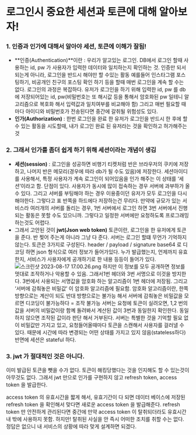 # 로그인시 중요한 세션과 토큰에 대해 알아보자!

### 1. 인증과 인가에 대해서 알아야 세션, 토큰에 이해가 잘됨!

- **인증(Authentication)**이란 : 우리가 알고있는 로그인. DB에서 로그인 할때 사용하는 id, pw 가 사용자가 입력한 데이터와 일치하는지 확인하는 것.
  인증만 되서 되는게 아니라, 로그인을 반드시 해야만 할 수있는 활동 예를들어 인스타그램 포스팅하기, 비공개인 친구의 포스팅 확인 하기 등을 할때 매번 로그인을 계속 할 수는 없다.
  로그인의 과정은 복잡하다. 유저가 로그인을 하기 위해 입력한 id, pw 를 db에 저장되어있는 id, pw(비밀번호는 또 해시값 등을 통해서 암호화된 pw 일테니 알고리즘으로 복호화 해서 입력값과 일치여부를 비교해야 함)
  그리고 매번 필요할 때마다 아이디와 비밀번호가 전송된다면 중간에 갈취될 위험성도 있다.
- **인가(Authorization)** : 한번 로그인을 완료 한 유저가 로그인을 반드시 한 후에 할 수 있는 활동을 시도할때, 내가 로그인 완료 된 유저라는 것을 확인하고 허가해주는것

### 2. 그래서 인가를 좀더 쉽게 하기 위해 세션이라는 개념이 생김

- **세션(session)** : 로그인을 성공하면 비행기 티켓처럼 반은 브라우저의 쿠키에 저장하고, 나머지 반은 메모리(경우에 따라 db가 될 수도 있음)에 저장한다. 세션아이디를 사용해서, 특정 사용자가 계속 로그인이 되어있음을 인가 해주는 이 상태를 ‘세션’이라고 함.
  단점이 있다. 사용자가 동시에 많이 접속하는 경우 서버에 과부하가 올 수 있다. 그리고 서버를 부팅해야 하는 경우 이용중이던 유저가 모두 로그인을 다시 해야한다.
  그렇다고 표 반쪽을 하드에다 저장하는건 무리다. 만약에 규모가 있는 서비스라 여러개의 서버를 돌리는 경우, 1번 서버에서 로그인 하면 3번 서버에서 진행되는 활동은 못할 수도 있으니까. 그렇다고 일정한 서버에만 요청하도록 프로그래밍 하는것도 어렵다.
- 그래서 고안된 것이 **jwt(Json web token)**
  토큰이란, 로그인을 한 유저에게 토큰을 준다. 반 찢어 주는게 아니라 그냥 다 준다. 서버는 로그인 할떄 무언가 기억하지 않는다.
  토큰은 3가지로 구성된다. header / payload / signature
  base64 로 디코딩 하면 json 형식으로 여러 정보가 들어가있다.
  누가 발급했는지, 언제까지 유효한지, 서비스가 사용자에게 공개하기로 한 내용 등등이 들어가 있다.
  ![스크린샷 2023-08-17 17.00.26.png](%E1%84%80%E1%85%A2%E1%84%87%E1%85%A1%E1%86%AF%E1%84%8B%E1%85%B5%E1%86%AF%E1%84%8C%E1%85%B5%20%E1%84%8B%E1%85%A5%E1%86%B8%E1%84%85%E1%85%A9%E1%84%83%E1%85%B3%E1%84%8B%E1%85%AD%E1%86%BC%20508055c215d04c3bb6b2b52b40ea1070/%25E1%2584%2589%25E1%2585%25B3%25E1%2584%258F%25E1%2585%25B3%25E1%2584%2585%25E1%2585%25B5%25E1%2586%25AB%25E1%2584%2589%25E1%2585%25A3%25E1%2586%25BA_2023-08-17_17.00.26.png)
  하지만 이 정보를 모두 공개하면 정보를 멋대로 조작하거나 악용할 수 있음. 그래서1번 헤더와 3번 서명으로 이것을 방지한다.
  3번에서 사용되는 서명값을 암호화 하는 알고리즘이 1번 헤더에 저장됨.
  그리고 ‘서버에 감춰놓은 비밀값’ 이 암호화 알고리즘에 필요함. 암호화 알고리즘이란, 한쪽 방향으로는 계산이 되도 반대 방향으로는 불가능 해서 서버에 감춰놓은 비밀값을 모르면 디코딩이 불가능하다 = 조작 불가능
  서버는 요청에 토큰이 실려오면, 1,2 번의 값을 서버의 비밀값이랑 함꼐 돌려봐서 계산된 값이 3번과 동일한지 확인한다. 동일하지 않으면 조작된 값이라 판단 해서 거부된다.
  서버는 특별한 것을 기억할 필요 없이 비밀값만 가지고 있고, 요청들어올때마다 토큰을 스캔해서 사용자를 걸러낼 수 있다. 때문에 시간에 따라 변경되는 어떤 상태를 가지고 있지 않음(stateless하다)
  반면에 세션은 stateful 하다.

### 3. jwt 가 절대적인 것은 아니다.

이미 발급된 토큰을 뺏을 수가 없다. 토큰이 해킹당했다는 것을 인지해도 할 수 있는것이 아무것도 없다.
그래서 jwt 만으로 인가를 구현하지 않고 refresh token, access token 을 발급한다.

access token 의 유효시간을 짧게 해서, 유효기간이 다 되면 데이터 베이스에 저장된 refresh token 을 확인해서 맞다면 새로운 access token 을 발급해준다. refresh token 만 안전하게 관리된다면 중간에 만약 access token 이 탈취되더라도 유효시간 내 밖에 사용하지 못함. 하지만! 탈취된 사실을 안 즉시 어떠한 조치를 취할 수는 없다.
정답은 없으니 내 서비스의 상황에 따라 맞게 설계하면 되겠다.
